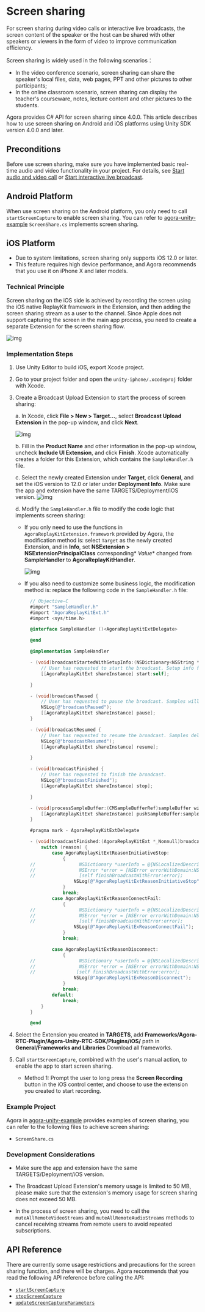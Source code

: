 # Screen sharing

For screen sharing during video calls or interactive live broadcasts, the screen content of the speaker or the host can be shared with other speakers or viewers in the form of video to improve communication efficiency.

Screen sharing is widely used in the following scenarios：

- In the video conference scenario, screen sharing can share the speaker's local files, data, web pages, PPT and other pictures to other participants;
- In the online classroom scenario, screen sharing can display the teacher's courseware, notes, lecture content and other pictures to the students.

Agora provides C# API for screen sharing since 4.0.0. This article describes how to use screen sharing on Android and iOS platforms using Unity SDK version 4.0.0 and later.

## Preconditions

Before use screen sharing, make sure you have implemented basic real-time audio and video functionality in your project. For details, see [Start audio and video call](https://docs.agora.io/en/video-call-4.x/start_call_unity_ng?platform=Unity) or [Start interactive live broadcast](https://docs.agora.io/en/live-streaming-premium-4.x/start_live_unity_ng?platform=Unity).

## Android Platform

When use screen sharing on the Android platform, you only need to call `startScreenCapture` to enable screen sharing. You can refer to [agora-unity-example](https://github.com/AgoraIO-Extensions/Agora-Unity-Quickstart/tree/release/4.0.0/API-Example-Unity/Assets/API-Example/Examples/Advanced/ScreenShare) `ScreenShare.cs` implements screen sharing.

## iOS Platform

- Due to system limitations, screen sharing only supports iOS 12.0 or later.
- This feature requires high device performance, and Agora recommends that you use it on iPhone X and later models.

### Technical Principle

Screen sharing on the iOS side is achieved by recording the screen using the iOS native ReplayKit framework in the Extension, and then adding the screen sharing stream as a user to the channel. Since Apple does not support capturing the screen in the main app process, you need to create a separate Extension for the screen sharing flow.

![img](https://web-cdn.agora.io/docs-files/1649660342845)

### Implementation Steps

1. Use Unity Editor to build iOS, export Xcode project.

2. Go to your project folder and open the `unity-iphone/.xcodeproj` folder with Xcode.

3. Create a Broadcast Upload Extension to start the process of screen sharing:

   a. In Xcode, click **File > New > Target...**, select **Broadcast Upload Extension** in the pop-up window, and click **Next**.

   ![img](https://web-cdn.agora.io/docs-files/1606368184836)

   b. Fill in the **Product Name** and other information in the pop-up window, uncheck **Include UI Extension**, and click **Finish**. Xcode automatically creates a folder for this Extension, which contains the `SampleHandler.h` file.

   c. Select the newly created Extension under **Target**, click **General**, and set the iOS version to 12.0 or later under **Deployment Info**. Make sure the app and extension have the same TARGETS/Deployment/iOS version.
   ![img](https://web-cdn.agora.io/docs-files/1652254668249)

   d. Modify the `SampleHandler.h` file to modify the code logic that implements screen sharing:

   - If you only need to use the functions in `AgoraReplayKitExtension.framework` provided by Agora, the modification method is: select `Target` as the newly created Extension, and in **Info**, set **NSExtension > NSExtensionPrincipalClass** corresponding* *Value** changed from **SampleHandler** to **AgoraReplayKitHandler**.

     ![img](https://web-cdn.agora.io/docs-files/1649660342845)

   - If you also need to customize some business logic, the modification method is: replace the following code in the `SampleHandler.h` file:

     ```objectivec
       // Objective-C
       #import "SampleHandler.h"
       #import "AgoraReplayKitExt.h"
       #import <sys/time.h>
     
       @interface SampleHandler ()<AgoraReplayKitExtDelegate>
     
       @end
     
       @implementation SampleHandler
     
       - (void)broadcastStartedWithSetupInfo:(NSDictionary<NSString *,NSObject *> *)setupInfo {
           // User has requested to start the broadcast. Setup info from the UI extension can be supplied but optional.
           [[AgoraReplayKitExt shareInstance] start:self];
     
       }
     
       - (void)broadcastPaused {
           // User has requested to pause the broadcast. Samples will stop being delivered.
           NSLog(@"broadcastPaused");
           [[AgoraReplayKitExt shareInstance] pause];
       }
     
       - (void)broadcastResumed {
           // User has requested to resume the broadcast. Samples delivery will resume.
           NSLog(@"broadcastResumed");
           [[AgoraReplayKitExt shareInstance] resume];
     
       }
     
       - (void)broadcastFinished {
           // User has requested to finish the broadcast.
           NSLog(@"broadcastFinished");
           [[AgoraReplayKitExt shareInstance] stop];
     
       }
     
       - (void)processSampleBuffer:(CMSampleBufferRef)sampleBuffer withType:(RPSampleBufferType)sampleBufferType {
           [[AgoraReplayKitExt shareInstance] pushSampleBuffer:sampleBuffer withType:sampleBufferType];
       }
     
       #pragma mark - AgoraReplayKitExtDelegate
     
       - (void)broadcastFinished:(AgoraReplayKitExt *_Nonnull)broadcast reason:(AgoraReplayKitExtReason)reason {
           switch (reason) {
               case AgoraReplayKitExtReasonInitiativeStop:
                   {
       //                NSDictionary *userInfo = @{NSLocalizedDescriptionKey : @"Host app stop srceen capture"};
       //                NSError *error = [NSError errorWithDomain:NSCocoaErrorDomain code:0 userInfo:userInfo];
       //                [self finishBroadcastWithError:error];
                       NSLog(@"AgoraReplayKitExtReasonInitiativeStop");
                   }
                   break;
               case AgoraReplayKitExtReasonConnectFail:
                   {
       //                NSDictionary *userInfo = @{NSLocalizedDescriptionKey : @"Connect host app fail need startScreenCapture in host app"};
       //                NSError *error = [NSError errorWithDomain:NSCocoaErrorDomain code:0 userInfo:userInfo];
       //                [self finishBroadcastWithError:error];
                       NSLog(@"AgoraReplayKitExReasonConnectFail");
                   }
                   break;
     
               case AgoraReplayKitExtReasonDisconnect:
                   {
       //                NSDictionary *userInfo = @{NSLocalizedDescriptionKey : @"disconnect with host app"};
       //                NSError *error = [NSError errorWithDomain:NSCocoaErrorDomain code:0 userInfo:userInfo];
       //               [self finishBroadcastWithError:error];
                       NSLog(@"AgoraReplayKitExReasonDisconnect");
                   }
                   break;
               default:
                   break;
           }
       }
     
       @end
     ```

4. Select the Extension you created in **TARGETS**, add **Frameworks/Agora-RTC-Plugin/Agora-Unity-RTC-SDK/Plugins/iOS/** path in **General/Frameworks and Libraries** Download all frameworks.

5. Call `startScreenCapture`, combined with the user's manual action, to enable the app to start screen sharing.

   - Method 1: Prompt the user to long press the **Screen Recording** button in the iOS control center, and choose to use the extension you created to start recording.

   

### Example Project

Agora in [agora-unity-example](https://github.com/AgoraIO-Extensions/Agora-Unity-Quickstart/tree/release/4.0.0/API-Example-Unity/Assets/API-Example/Examples/Advanced/ScreenShare) provides examples of screen sharing, you can refer to the following files to achieve screen sharing:

- `ScreenShare.cs`

### Development Considerations

- Make sure the app and extension have the same TARGETS/Deployment/iOS version.

- The Broadcast Upload Extension's memory usage is limited to 50 MB, please make sure that the extension's memory usage for screen sharing does not exceed 50 MB.
- In the process of screen sharing, you need to call the `muteAllRemoteVideoStreams` and `muteAllRemoteAudioStreams` methods to cancel receiving streams from remote users to avoid repeated subscriptions.

## API Reference

There are currently some usage restrictions and precautions for the screen sharing function, and there will be charges. Agora recommends that you read the following API reference before calling the API:

- [`startScreenCapture`]()
- [`stopScreenCapture`]()
- [`updateScreenCaptureParameters`]()